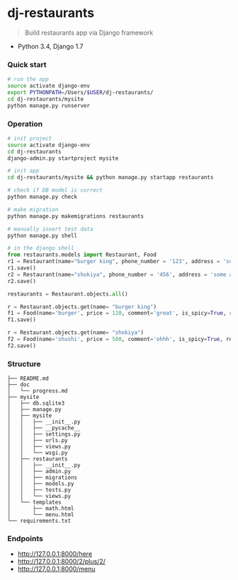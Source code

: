# dj-restaurants

> Build restaurants app via Django framework
- Python 3.4, Django 1.7

### Quick start
```bash
# run the app
source activate django-env
export PYTHONPATH=/Users/$USER/dj-restaurants/
cd dj-restaurants/mysite
python manage.py runserver
```

### Operation
```bash
# init project
source activate django-env
cd dj-restaurants 
django-admin.py startproject mysite

# init app
cd dj-restaurants/mysite && python manage.py startapp restaurants

# check if DB model is correct
python manage.py check

# make migration
python manage.py makemigrations restaurants
```

```python
# manually insert test data
python manage.py shell   

# in the django shell
from restaurants.models import Restaurant, Food
r1 = Restaurant(name="burger king", phone_number = '123', address = 'some address')
r1.save()
r2 = Restaurant(name="shokiya", phone_number = '456', address = 'some address 2')
r2.save()

restaurants = Restaurant.objects.all()

r = Restaurant.objects.get(name= "burger king")
f1 = Food(name='burger', price = 120, comment='great', is_spicy=True, restaurant=r)
f1.save()

r = Restaurant.objects.get(name= "shokiya")
f2 = Food(name='shushi', price = 500, comment='ohhh', is_spicy=True, restaurant=r)
f2.save()

```

### Structure
```
├── README.md
├── doc
│   └── progress.md
├── mysite
│   ├── db.sqlite3
│   ├── manage.py
│   ├── mysite
│   │   ├── __init__.py
│   │   ├── __pycache__
│   │   ├── settings.py
│   │   ├── urls.py
│   │   ├── views.py
│   │   └── wsgi.py
│   ├── restaurants
│   │   ├── __init__.py
│   │   ├── admin.py
│   │   ├── migrations
│   │   ├── models.py
│   │   ├── tests.py
│   │   └── views.py
│   └── templates
│       ├── math.html
│       └── menu.html
└── requirements.txt
```

### Endpoints
- http://127.0.0.1:8000/here
- http://127.0.0.1:8000/2/plus/2/
- http://127.0.0.1:8000/menu